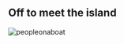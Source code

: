 ## Off to meet the island
![peopleonaboat](https://ia601400.us.archive.org/10/items/dscf-2064-copy/meeting%20the%20island.jpeg)


